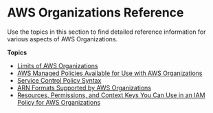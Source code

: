 # AWS Organizations Reference<a name="orgs_reference"></a>

Use the topics in this section to find detailed reference information for various aspects of AWS Organizations\.

**Topics**
+ [Limits of AWS Organizations](orgs_reference_limits.md)
+ [AWS Managed Policies Available for Use with AWS Organizations](orgs_reference_available-policies.md)
+ [Service Control Policy Syntax](orgs_reference_scp-syntax.md)
+ [ARN Formats Supported by AWS Organizations](orgs_reference_arn-formats.md)
+ [Resources, Permissions, and Context Keys You Can Use in an IAM Policy for AWS Organizations](orgs_reference_iam-permissions.md)